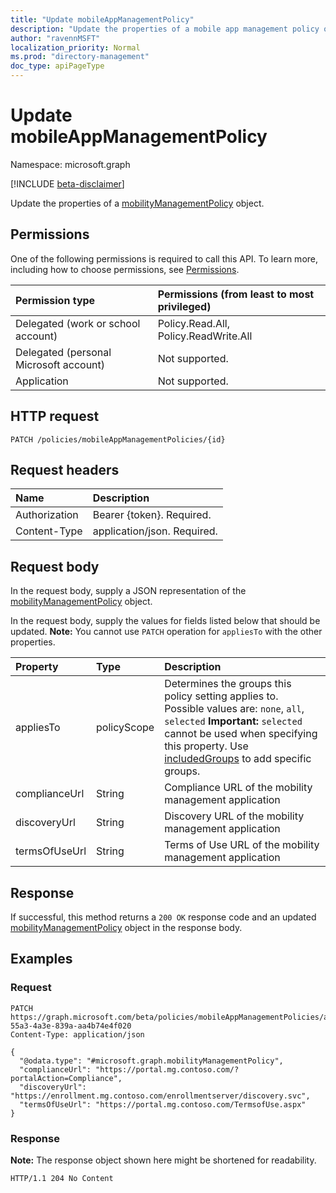 ```yaml
---
title: "Update mobileAppManagementPolicy"
description: "Update the properties of a mobile app management policy object."
author: "ravennMSFT"
localization_priority: Normal
ms.prod: "directory-management"
doc_type: apiPageType
---
```


# Update mobileAppManagementPolicy

Namespace: microsoft.graph

[!INCLUDE [beta-disclaimer](../../includes/beta-disclaimer.md)]

Update the properties of a [mobilityManagementPolicy](../resources/mobilitymanagementpolicy.md) object.

## Permissions

One of the following permissions is required to call this API. To learn more, including how to choose permissions, see [Permissions](/graph/permissions-reference).

|Permission type|Permissions (from least to most privileged)|
|:---|:---|
|Delegated (work or school account)|Policy.Read.All, Policy.ReadWrite.All|
|Delegated (personal Microsoft account) | Not supported.|
|Application | Not supported.|

## HTTP request

<!-- {
  "blockType": "ignored"
}
-->

``` http
PATCH /policies/mobileAppManagementPolicies/{id}
```

## Request headers

|Name|Description|
|:---|:---|
|Authorization|Bearer {token}. Required.|
|Content-Type|application/json. Required.|

## Request body

In the request body, supply a JSON representation of the [mobilityManagementPolicy](../resources/mobilitymanagementpolicy.md) object.

In the request body, supply the values for fields listed below that should be updated. **Note:** You cannot use `PATCH` operation for `appliesTo` with the other properties.

|Property|Type|Description|
|:---|:---|:---|
|appliesTo|policyScope|Determines the groups this policy setting applies to. Possible values are: `none`, `all`, `selected` **Important:** `selected` cannot be used when specifying this property. Use [includedGroups](../api/mobileappmanagementpolicies-post-includedgroups.md) to add specific groups.|
|complianceUrl|String|Compliance URL of the mobility management application|
|discoveryUrl|String|Discovery URL of the mobility management application|
|termsOfUseUrl|String|Terms of Use URL of the mobility management application|

## Response

If successful, this method returns a `200 OK` response code and an updated [mobilityManagementPolicy](../resources/mobilitymanagementpolicy.md) object in the response body.

## Examples

### Request

<!-- {
  "blockType": "request",
  "name": "update_mobilitymanagementpolicy"
}
-->

``` http
PATCH https://graph.microsoft.com/beta/policies/mobileAppManagementPolicies/ab90bacf-55a3-4a3e-839a-aa4b74e4f020
Content-Type: application/json

{
  "@odata.type": "#microsoft.graph.mobilityManagementPolicy",
  "complianceUrl": "https://portal.mg.contoso.com/?portalAction=Compliance",
  "discoveryUrl": "https://enrollment.mg.contoso.com/enrollmentserver/discovery.svc",
  "termsOfUseUrl": "https://portal.mg.contoso.com/TermsofUse.aspx"
}
```

### Response

**Note:** The response object shown here might be shortened for readability.
<!-- {
  "blockType": "response",
  "truncated": true
}
-->

``` http
HTTP/1.1 204 No Content
```

